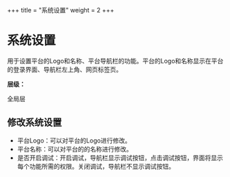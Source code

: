 ﻿+++
title = "系统设置"
weight = 2
+++

# 系统设置

用于设置平台的Logo和名称、平台导航栏的功能。平台的Logo和名称显示在平台的登录界面、导航栏左上角、网页标签页。

**层级：**

全局层

<h2 id="1">修改系统设置</h2>

- 平台Logo：可以对平台的Logo进行修改。
- 平台名称：可以对平台的的名称进行修改。
- 是否开启调试：开启调试，导航栏显示调试按钮，点击调试按钮，界面将显示每个功能所需的权限。关闭调试，导航栏不显示调试按钮。

